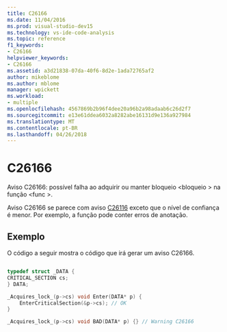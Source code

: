 ```yaml
---
title: C26166
ms.date: 11/04/2016
ms.prod: visual-studio-dev15
ms.technology: vs-ide-code-analysis
ms.topic: reference
f1_keywords:
- C26166
helpviewer_keywords:
- C26166
ms.assetid: a3d21838-07da-40f6-8d2e-1ada72765af2
author: mikeblome
ms.author: mblome
manager: wpickett
ms.workload:
- multiple
ms.openlocfilehash: 4567869b2b96f4dee20a96b2a98adaab6c26d2f7
ms.sourcegitcommit: e13e61ddea6032a8282abe16131d9e136a927984
ms.translationtype: MT
ms.contentlocale: pt-BR
ms.lasthandoff: 04/26/2018
---
```

# <a name="c26166"></a>C26166
Aviso C26166: possível falha ao adquirir ou manter bloqueio \<bloqueio > na função \<func >.

 Aviso C26166 se parece com aviso [C26116](../code-quality/c26116.md) exceto que o nível de confiança é menor. Por exemplo, a função pode conter erros de anotação.

## <a name="example"></a>Exemplo
 O código a seguir mostra o código que irá gerar um aviso C26166.

```cpp

typedef struct _DATA {
CRITICAL_SECTION cs;
} DATA;

_Acquires_lock_(p->cs) void Enter(DATA* p) {
    EnterCriticalSection(&p->cs); // OK
}

_Acquires_lock_(p->cs) void BAD(DATA* p) {} // Warning C26166

```